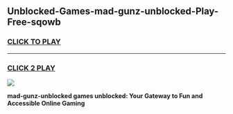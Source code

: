 
## Unblocked-Games-mad-gunz-unblocked-Play-Free-sqowb
<h3>
<a href="https://premium76.site?title=mad-gunz-unblocked&ref=09A">CLICK TO PLAY</a></h3>
<hr>

<h3>
<a href="https://premium76.site?title=mad-gunz-unblocked&ref=09A">CLICK 2 PLAY</a>
  
</h3>

<a href="https://premium76.site?title=mad-gunz-unblocked&ref=09A"><img src="https://clearcache.store/games.png"></a>


**mad-gunz-unblocked games unblocked: Your Gateway to Fun and Accessible Online Gaming**
